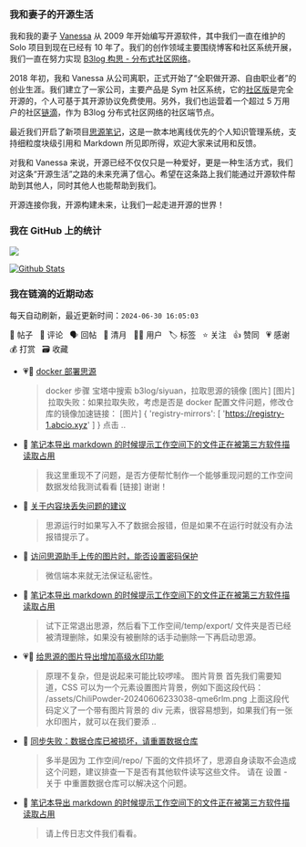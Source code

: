 ### 我和妻子的开源生活

我和我的妻子 [Vanessa](https://github.com/Vanessa219) 从 2009 年开始编写开源软件，其中我们一直在维护的 Solo 项目到现在已经有 10 年了。我们的创作领域主要围绕博客和社区系统开展，我们一直在努力实现 [B3log 构思 - 分布式社区网络](https://ld246.com/article/1546941897596)。

2018 年初，我和 Vanessa 从公司离职，正式开始了“全职做开源、自由职业者”的创业生涯。我们建立了一家公司，主要产品是 Sym 社区系统，它的[社区版](https://github.com/88250/symphony)是完全开源的，个人可基于其开源协议免费使用。另外，我们也运营着一个超过 5 万用户的社区[链滴](https://ld246.com)，作为 B3log 分布式社区网络的社区端节点。

最近我们开启了新项目[思源笔记](https://github.com/siyuan-note/siyuan)，这是一款本地离线优先的个人知识管理系统，支持细粒度块级引用和 Markdown 所见即所得，欢迎大家来试用和反馈。

对我和 Vanessa 来说，开源已经不仅仅只是一种爱好，更是一种生活方式，我们对这条“开源生活”之路的未来充满了信心。希望在这条路上我们能通过开源软件帮助到其他人，同时其他人也能帮助到我们。

开源连接你我，开源构建未来，让我们一起走进开源的世界！

### 我在 GitHub 上的统计

<a title="Hits" target="_blank" href="https://github.com/88250/88250"><img src="https://hits.b3log.org/88250/88250.svg"></a>

[![Github Stats](https://github-readme-stats.vercel.app/api?username=88250&theme=tokyonight&show_icons=true)](https://github.com/88250)

<!--events start -->

### 我在链滴的近期动态

每天自动刷新，最近更新时间：`2024-06-30 16:05:03`

📝 帖子 &nbsp; 💬 评论 &nbsp; 🗣 回帖 &nbsp; 🌙 清月 &nbsp; 👨‍💻 用户 &nbsp; 🏷️ 标签 &nbsp; ⭐️ 关注 &nbsp; 👍 赞同 &nbsp; 💗 感谢 &nbsp; 💰 打赏 &nbsp; 🗃 收藏

* 💗📝 [docker 部署思源](https://ld246.com/article/1719579471391)

  > docker 步骤 宝塔中搜索 b3log/siyuan，拉取思源的镜像 [图片] [图片] ‍ 拉取失败：如果拉取失败，考虑是否是 docker 配置文件问题，修改仓库的镜像加速链接： [图片] { 'registry-mirrors': [ 'https://registry-1.abcio.xyz' ] } 点击 ..
* 💬 [笔记本导出 markdown 的时候提示工作空间下的文件正在被第三方软件描读取占用](https://ld246.com/article/1719621060869/comment/1719673232893#comments)

  > 我这里重现不了问题，是否方便帮忙制作一个能够重现问题的工作空间数据发给我测试看看 [链接] 谢谢！
* 💬 [关于内容块丢失问题的建议](https://ld246.com/article/1718760746286/comment/1719659940989#comments)

  > 思源运行时如果写入不了数据会报错，但是如果不在运行时就没有办法报错提示了。
* 💬 [访问思源助手上传的图片时，能否设置密码保护](https://ld246.com/article/1718271524851/comment/1719642804341#comments)

  > 微信端本来就无法保证私密性。
* 💬 [笔记本导出 markdown 的时候提示工作空间下的文件正在被第三方软件描读取占用](https://ld246.com/article/1719621060869/comment/1719631616710#comments)

  > 试下正常退出思源，然后看下工作空间/temp/export/ 文件夹是否已经被清理删除，如果没有被删除的话手动删除一下再启动思源。
* 💗📝 [给思源的图片导出增加高级水印功能](https://ld246.com/article/1719630115373)

  > 原理不复杂，但是说起来可能比较啰嗦。 图片背景 首先我们需要知道，CSS 可以为一个元素设置图片背景，例如下面这段代码： /assets/ChiliPowder-20240606233038-qme6rlm.png 上面这段代码定义了一个带有图片背景的 div 元素，很容易想到，如果我们有一张水印图片，就可以在我们要添 ..
* 💬 [同步失败：数据仓库已被损坏，请重置数据仓库](https://ld246.com/article/1719629168719/comment/1719629407436#comments)

  > 多半是因为 工作空间/repo/ 下面的文件损坏了，思源自身读取不会造成这个问题，建议排查一下是否有其他软件读写这些文件。 请在 设置 - 关于 中重置数据仓库可以解决这个问题。
* 💬 [笔记本导出 markdown 的时候提示工作空间下的文件正在被第三方软件描读取占用](https://ld246.com/article/1719621060869/comment/1719628614418#comments)

  > 请上传日志文件我们看看。


<!--events end -->
